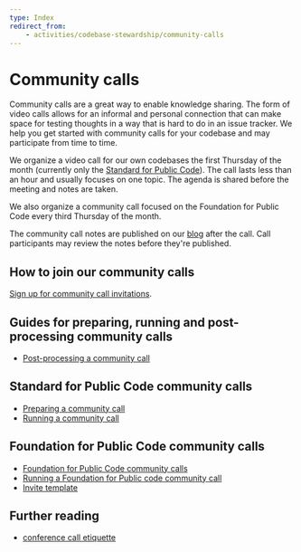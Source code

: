 ```yaml
---
type: Index
redirect_from:
    - activities/codebase-stewardship/community-calls
---
```


# Community calls

Community calls are a great way to enable knowledge sharing. The form of video calls allows for an informal and personal connection that can make space for testing thoughts in a way that is hard to do in an issue tracker. We help you get started with community calls for your codebase and may participate from time to time.

We organize a video call for our own codebases the first Thursday of the month (currently only the [Standard for Public Code](https://standard.publiccode.net)). The call lasts less than an hour and usually focuses on one topic. The agenda is shared before the meeting and notes are taken.

We also organize a community call focused on the Foundation for Public Code every third Thursday of the month.

The community call notes are published on our [blog](https://blog.publiccode.net) after the call. Call participants may review the notes before they're published.

## How to join our community calls

[Sign up for community call invitations](https://forms.gle/gn7wR2Eaxbv5g1BF9).

## Guides for preparing, running and post-processing community calls

* [Post-processing a community call](post-process-community-call.md)

## Standard for Public Code community calls

* [Preparing a community call](../standard-maintenance/preparing-community-call.md)
* [Running a community call](../standard-maintenance/running-community-call.md)

## Foundation for Public Code community calls

* [Foundation for Public Code community calls](../communication/community-call.md)
* [Running a Foundation for Public code community call](../communication/running-community-call.md)
* [Invite template](../communication/community-call-invite-template.md)

## Further reading

* [conference call etiquette](../communication/conference-call-etiquette.md)

